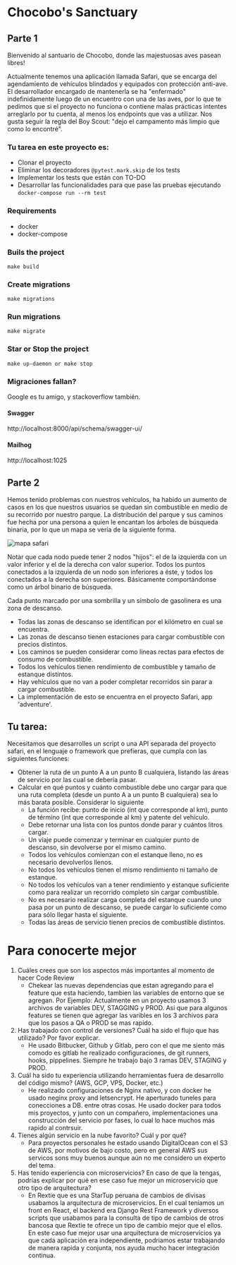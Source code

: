 # Chocobo's Sanctuary

## Parte 1

Bienvenido al santuario de Chocobo, donde las majestuosas aves pasean libres!

Actualmente tenemos una aplicación llamada Safari, que se encarga del agendamiento de vehículos blindados y equipados con protección anti-ave. El desarrollador encargado de mantenerla se ha "enfermado" indefinidamente luego de un encuentro con una de las aves, por lo que te pedimos que si el proyecto no funciona o contiene malas prácticas intentes arreglarlo por tu cuenta, al menos los endpoints que vas a utilizar. Nos gusta seguir la regla del Boy Scout: "dejo el campamento más limpio que como lo encontré".

### Tu tarea en este proyecto es:

- Clonar el proyecto
- Eliminar los decoradores `@pytest.mark.skip` de los tests
- Implementar los tests que están con TO-DO
- Desarrollar las funcionalidades para que pase las pruebas ejecutando `docker-compose run --rm test`

### Requirements

- docker
- docker-compose

### Buils the project

`make build`

### Create migrations

`make migrations`

### Run migrations

`make migrate`

### Star or Stop the project

`make up-daemon or make stop`

### Migraciones fallan?

Google es tu amigo, y stackoverflow también.

#### Swagger

http://localhost:8000/api/schema/swagger-ui/


#### Mailhog

http://localhost:1025


## Parte 2

Hemos tenido problemas con nuestros vehículos, ha habido un aumento de casos en los que nuestros usuarios se quedan sin combustible en medio de su recorrido por nuestro parque. La distribución del parque y sus caminos fue hecha por una persona a quien le encantan los árboles de búsqueda binaria, por lo que un mapa se vería de la siguiente forma.
  
![mapa safari](https://i.imgur.com/noULk0A.png)
  
  
Notar que cada nodo puede tener 2 nodos "hijos": el de la izquierda con un valor inferior y el de la derecha con valor superior. Todos los puntos conectados a la izquierda de un nodo son inferiores a éste, y todos los conectados a la derecha son superiores. Básicamente comportándonse como un árbol binario de búsqueda.  
  
Cada punto marcado por una sombrilla y un símbolo de gasolinera es una zona de descanso.  
- Todas las zonas de descanso se identifican por el kilómetro en cual se encuentra.
- Las zonas de descanso tienen estaciones para cargar combustible con precios distintos.
- Los caminos se pueden considerar como líneas rectas para efectos de consumo de combustible.
- Todos los vehículos tienen rendimiento de combustible y tamaño de estanque distintos.
- Hay vehículos que no van a poder completar recorridos sin parar a cargar combustible.
- La implementación de esto se encuentra en el proyecto Safari, app 'adventure'.
  
## Tu tarea:
  
Necesitamos que desarrolles un script o una API separada del proyecto safari, en el lenguaje o framework que prefieras, que cumpla con las siguientes funciones:  
- Obtener la ruta de un punto A a un punto B cualquiera, listando las áreas de servicio por las cual se debería pasar.
- Calcular en qué puntos y cuánto combustible debe uno cargar para que una ruta completa (desde un punto A a un punto B cualquiera) sea lo más barata posible. Considerar lo siguiente
    - La función recibe: punto de inicio (int que corresponde al km), punto de término (int que corresponde al km) y patente del vehículo.
    - Debe retornar una lista con los puntos donde parar y cuántos litros cargar.
    - Un viaje puede comenzar y terminar en cualquier punto de descanso, sin devolverse por el mismo camino.
    - Todos los vehículos comienzan con el estanque lleno, no es necesario devolverlos llenos.
    - No todos los vehículos tienen el mismo rendimiento ni tamaño de estanque.
    - No todos los vehículos van a tener rendimiento y estanque suficiente como para realizar un recorrido completo sin cargar combustible.
    - No es necesario realizar carga completa del estanque cuando uno pasa por un punto de descanso, se puede cargar lo suficiente como para sólo llegar hasta el siguiente.
    - Todas las áreas de servicio tienen precios de combustible distintos.

# Para conocerte mejor

1. Cuáles crees que son los aspectos más importantes al momento de hacer Code Review
    - Chekear las nuevas dependencias que estan agregando para el feature que esta haciendo, tambien las variables
        de entorno que se agregan. Por Ejemplo: Actualmente en un proyecto usamos 3 archivos de variables DEV, STAGGING
        y PROD. Asi que para algunos features se tienen que agregar las varibles en los 3 archivos para que los pasos a QA o PROD se mas rapido.
2. Has trabajado con control de versiones? Cuál ha sido el flujo que has utilizado? Por favor explicar.
    - He usado Bitbucker, Github y Gitlab, pero con el que me siento más comodo es gitlab he realizado configuraciones,
        de git runners, hooks, pippelines. Siempre he trabajo bajo 3 ramas DEV, STAGING y PROD.
3. Cuál ha sido tu experiencia utilizando herramientas fuera de desarrollo del código mismo? (AWS, GCP, VPS, Docker, etc.)
    - He realizado configuraciones de Nginx nativo, y con docker he usado neginx proxy and letsencrypt. He aperturado tuneles para conecciones a DB. entre otras cosas. He usado docker para todos mis proyectos, y junto con un compañero, implementaciones una construcción del servicio por fases, lo cual lo hace muchos más rapido al contrsuir.
4. Tienes algún servicio en la nube favorito? Cuál y por qué?
    - Para proyectos personales he estado usando DigitalOcean con el S3 de AWS, por motivos de bajo costo, pero en     general AWS sus servicos sons muy buenos aunque aún no me considero un experto del tema.
5. Has tenido experiencia con microservicios? En caso de que la tengas, podrías explicar por qué en ese caso fue mejor un microservicio que otro tipo de arquitectura?
    - En Rextie que es una StarTup peruana de cambios de divisas usabamos la arquitectura de microservicios. En el cual
    teniamos un front en React, el backend era Django Rest Framework y diversos scripts que usabamos para la consulta de tipo de cambios de otros bancosa que Rextie te ofrece un tipo de cambio mejor que el ellos. En este caso fue mejor usar una arquitectura de microservicios ya que cada aplicación era independiente, podriamos estar trabajando de manera rapida y conjunta, nos ayuda mucho hacer integración continua.
